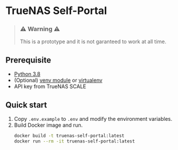 # TrueNAS Self-Portal

> ### ⚠ Warning ⚠
>
> This is a prototype and it is not garanteed to work at all time.

## Prerequisite

- [Python 3.8](https://www.python.org/)
- (Optional) [venv module](https://docs.python.org/3/library/venv.html) or [virtualenv](https://virtualenv.pypa.io/)
- API key from TrueNAS SCALE

## Quick start

1. Copy `.env.example` to `.env` and modify the environment variables.
2. Build Docker image and run.
   ```sh
   docker build -t truenas-self-portal:latest
   docker run --rm -it truenas-self-portal:latest
   ```
